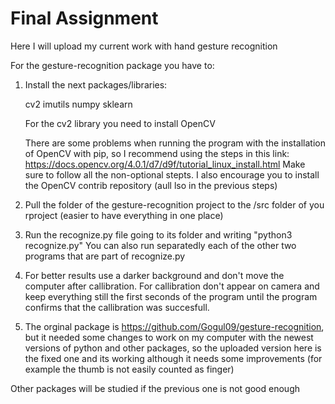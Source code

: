# Final Assignment
Here I will upload my current work with hand gesture recognition 

For the gesture-recognition package you have to:

  1. Install the next packages/libraries:
      
      cv2
      imutils
      numpy
      sklearn

     For the cv2 library you need to install OpenCV
        
        There are some problems when running the program with the installation of OpenCV with pip, so I recommend using the steps in this link:
          https://docs.opencv.org/4.0.1/d7/d9f/tutorial_linux_install.html
        Make sure to follow all the non-optional stepts. I also encourage you to install the  OpenCV contrib repository (aull lso in the previous steps)
        
  2. Pull the folder of the gesture-recognition project to the /src folder of you rproject (easier to have everything in one place)
  3. Run the recognize.py file going to its folder and writing "python3 recognize.py" You can also run separatedly each of the other two programs that are part of recognize.py
  4. For better results use a darker background and don't move the computer after callibration. For callibration don't appear on camera and keep everything still the first seconds of the program until the program confirms that the callibration was succesfull. 
  5. The orginal package is https://github.com/Gogul09/gesture-recognition, but it needed some changes to work on my computer with the newest versions of python and other packages, so the uploaded version here is the fixed one and its working although it needs some improvements (for example the thumb is not easily counted as finger)

Other packages will be studied if the previous one is not good enough
